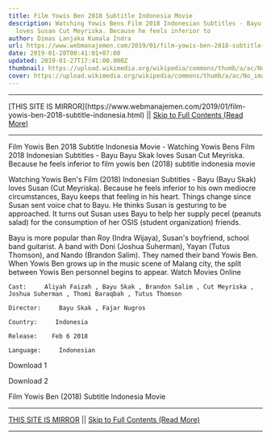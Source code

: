```yaml
---
title: Film Yowis Ben 2018 Subtitle Indonesia Movie
description: Watching Yowis Bens Film 2018 Indonesian Subtitles - Bayu Bayu Skak
  loves Susan Cut Meyriska. Because he feels inferior to
author: Dimas Lanjaka Kumala Indra
url: https://www.webmanajemen.com/2019/01/film-yowis-ben-2018-subtitle-indonesia.html
date: 2019-01-28T00:41:01+07:00
updated: 2019-01-27T17:41:00.000Z
thumbnail: https://upload.wikimedia.org/wikipedia/commons/thumb/a/ac/No_image_available.svg/2048px-No_image_available.svg.png
cover: https://upload.wikimedia.org/wikipedia/commons/thumb/a/ac/No_image_available.svg/2048px-No_image_available.svg.png
---
```


<hr/> [THIS SITE IS MIRROR](https://www.webmanajemen.com/2019/01/film-yowis-ben-2018-subtitle-indonesia.html) || <a href="https://www.webmanajemen.com/2019/01/film-yowis-ben-2018-subtitle-indonesia.html" rel="follow" class="button" id="read-more">Skip to Full Contents (Read More)</a> <hr/> Film Yowis Ben 2018 Subtitle Indonesia Movie - Watching Yowis Bens Film 2018 Indonesian Subtitles - Bayu Bayu Skak loves Susan Cut Meyriska. Because he feels inferior to film yowis ben (2018) subtitle indonesia  movie
  
  
  
  Watching Yowis Ben's Film (2018) Indonesian Subtitles - Bayu (Bayu Skak) loves Susan (Cut Meyriska).  Because he feels inferior to his own mediocre circumstances, Bayu keeps that feeling in his heart.  Things change since Susan sent voice chat to Bayu.  He thinks Susan is gesturing to be approached.  It turns out Susan uses Bayu to help her supply pecel (peanuts salad) for the consumption of her OSIS (student organization) friends. 
  
  Bayu is more popular than Roy (Indra Wijaya), Susan's boyfriend, school band guitarist.  A band with Doni (Joshua Suherman), Yayan (Tutus Thomson), and Nando (Brandon Salim).  They named their band Yowis Ben.  When Yowis Ben grows up in the music scene of Malang city, the split between Yowis Ben personnel begins to appear.  Watch Movies Online 
  
  
    Cast:     Aliyah Faizah , Bayu Skak , Brandon Salim , Cut Meyriska , Joshua Suherman , Thomi Baraqbah , Tutus Thomson   
  
    Director:     Bayu Skak , Fajar Nugros   
  
    Country:     Indonesia   
  
    Release:    Feb 6 2018   
  
    Language:     Indonesian   
  
  
  
  
   Download 1 
  
   Download 2 
  
  


  
  
  Film Yowis Ben (2018) Subtitle Indonesia Movie <hr/> [THIS SITE IS MIRROR](https://www.webmanajemen.com/2019/01/film-yowis-ben-2018-subtitle-indonesia.html) || <a href="https://www.webmanajemen.com/2019/01/film-yowis-ben-2018-subtitle-indonesia.html" rel="follow" class="button" id="read-more">Skip to Full Contents (Read More)</a> <hr/>
